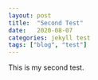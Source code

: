 ```yaml
---
layout: post
title:  "Second Test"
date:   2020-08-07
categories: jekyll test
tags: ["blog", "test"]
---
```


This is my second test.